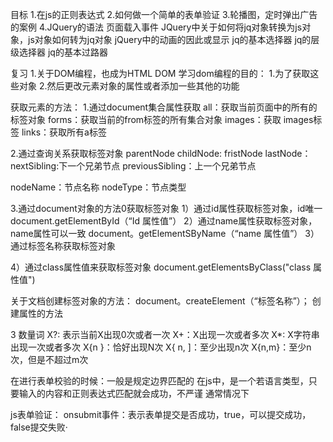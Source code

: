 目标
1.在js的正则表达式
2.如何做一个简单的表单验证
3.轮播图，定时弹出广告的案例
4.JQuery的语法
页面载入事件
JQuery中关于如何将jq对象转换为js对象，js对象如何转为jq对象
jQuery中的动画的因此或显示
jq的基本选择器
jq的层级选择器
jq的基本过路器

复习
1.关于DOM编程，也成为HTML DOM
学习dom编程的目的：
1.为了获取这些对象
2.然后更改元素对象的属性或者添加一些其他的功能

获取元素的方法：
1.通过document集合属性获取
   all：获取当前页面中的所有的标签对象
   forms：获取当前的from标签的所有集合对象
   images：获取 images标签
   links：获取所有a标签

2.通过查询关系获取标签对象
parentNode
childNode:
fristNode 
lastNode：
nextSibling:下一个兄弟节点
previousSibling：上一个兄弟节点

nodeName：节点名称
nodeType：节点类型

3.通过document对象的方法0获取标签对象
1）通过id属性获取标签对象，id唯一
document.getElementById（“Id 属性值”）
2）通过name属性获取标签对象，name属性可以一致
document。getElementSByName（“name 属性值”）
3）通过标签名称获取标签对象

4）通过class属性值来获取标签对象
document.getElementsByClass("class 属性值")


关于文档创建标签对象的方法：
document。createElement（“标签名称”）；
创建属性的方法



3
数量词
X?: 表示当前X出现0次或者一次
X+：X出现一次或者多次
X*:  X字符串出现一次或者多次
X{n }：恰好出现N次
X{ n, ]：至少出现n次
X{n,m}：至少n次，但是不超过m次


在进行表单校验的时候：一般是规定边界匹配的
在js中，是一个若语言类型，只要输入的内容和正则表达式匹配就会成功，不严谨
通常情况下

js表单验证：
onsubmit事件：表示表单提交是否成功，true，可以提交成功，false提交失败·










